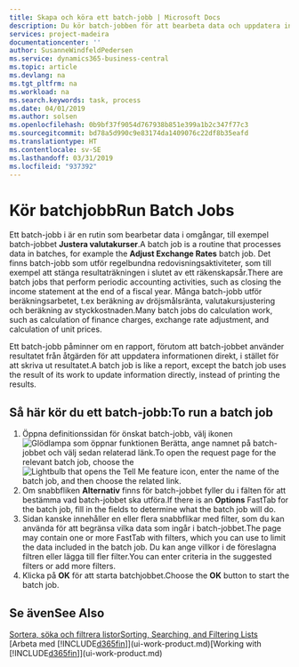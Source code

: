 ```yaml
---
title: Skapa och köra ett batch-jobb | Microsoft Docs
description: Du kör batch-jobben för att bearbeta data och uppdatera information, till exempel, att göra regelbundna redovisningsaktiviteter eller för att utföra beräkningar.
services: project-madeira
documentationcenter: ''
author: SusanneWindfeldPedersen
ms.service: dynamics365-business-central
ms.topic: article
ms.devlang: na
ms.tgt_pltfrm: na
ms.workload: na
ms.search.keywords: task, process
ms.date: 04/01/2019
ms.author: solsen
ms.openlocfilehash: 0b9bf37f9054d767938b851e399a1b2c347f77c3
ms.sourcegitcommit: bd78a5d990c9e83174da1409076c22df8b35eafd
ms.translationtype: HT
ms.contentlocale: sv-SE
ms.lasthandoff: 03/31/2019
ms.locfileid: "937392"
---
```

# <a name="run-batch-jobs"></a><span data-ttu-id="1bedf-103">Kör batchjobb</span><span class="sxs-lookup"><span data-stu-id="1bedf-103">Run Batch Jobs</span></span>
<span data-ttu-id="1bedf-104">Ett batch-jobb i är en rutin som bearbetar data i omgångar, till exempel batch-jobbet **Justera valutakurser**.</span><span class="sxs-lookup"><span data-stu-id="1bedf-104">A batch job is a routine that processes data in batches, for example the **Adjust Exchange Rates** batch job.</span></span> <span data-ttu-id="1bedf-105">Det finns batch-jobb som utför regelbundna redovisningsaktiviteter, som till exempel att stänga resultaträkningen i slutet av ett räkenskapsår.</span><span class="sxs-lookup"><span data-stu-id="1bedf-105">There are batch jobs that perform periodic accounting activities, such as closing the income statement at the end of a fiscal year.</span></span> <span data-ttu-id="1bedf-106">Många batch-jobb utför beräkningsarbetet, t.ex beräkning av dröjsmålsränta, valutakursjustering och beräkning av styckkostnaden.</span><span class="sxs-lookup"><span data-stu-id="1bedf-106">Many batch jobs do calculation work, such as calculation of finance charges, exchange rate adjustment, and calculation of unit prices.</span></span>

<span data-ttu-id="1bedf-107">Ett batch-jobb påminner om en rapport, förutom att batch-jobbet använder resultatet från åtgärden för att uppdatera informationen direkt, i stället för att skriva ut resultatet.</span><span class="sxs-lookup"><span data-stu-id="1bedf-107">A batch job is like a report, except the batch job uses the result of its work to update information directly, instead of printing the results.</span></span>

## <a name="to-run-a-batch-job"></a><span data-ttu-id="1bedf-108">Så här kör du ett batch-jobb:</span><span class="sxs-lookup"><span data-stu-id="1bedf-108">To run a batch job</span></span>
1. <span data-ttu-id="1bedf-109">Öppna definitionssidan för önskat batch-jobb, välj ikonen ![Glödlampa som öppnar funktionen Berätta](media/ui-search/search_small.png "Berätta vad du vill göra"), ange namnet på batch-jobbet och välj sedan relaterad länk.</span><span class="sxs-lookup"><span data-stu-id="1bedf-109">To open the request page for the relevant batch job, choose the ![Lightbulb that opens the Tell Me feature](media/ui-search/search_small.png "Tell me what you want to do") icon, enter the name of the batch job, and then choose the related link.</span></span>
2. <span data-ttu-id="1bedf-110">Om snabbfliken **Alternativ** finns för batch-jobbet fyller du i fälten för att bestämma vad batch-jobbet ska utföra.</span><span class="sxs-lookup"><span data-stu-id="1bedf-110">If there is an **Options** FastTab for the batch job, fill in the fields to determine what the batch job will do.</span></span>
3. <span data-ttu-id="1bedf-111">Sidan kanske innehåller en eller flera snabbflikar med filter, som du kan använda för att begränsa vilka data som ingår i batch-jobbet.</span><span class="sxs-lookup"><span data-stu-id="1bedf-111">The page may contain one or more FastTab with filters, which you can use to limit the data included in the batch job.</span></span> <span data-ttu-id="1bedf-112">Du kan ange villkor i de föreslagna filtren eller lägga till fler filter.</span><span class="sxs-lookup"><span data-stu-id="1bedf-112">You can enter criteria in the suggested filters or add more filters.</span></span>
4. <span data-ttu-id="1bedf-113">Klicka på **OK** för att starta batchjobbet.</span><span class="sxs-lookup"><span data-stu-id="1bedf-113">Choose the **OK** button to start the batch job.</span></span>

## <a name="see-also"></a><span data-ttu-id="1bedf-114">Se även</span><span class="sxs-lookup"><span data-stu-id="1bedf-114">See Also</span></span>
[<span data-ttu-id="1bedf-115">Sortera, söka och filtrera listor</span><span class="sxs-lookup"><span data-stu-id="1bedf-115">Sorting, Searching, and Filtering Lists</span></span>](ui-enter-criteria-filters.md)  
<span data-ttu-id="1bedf-116">[Arbeta med [!INCLUDE[d365fin](includes/d365fin_md.md)]](ui-work-product.md)</span><span class="sxs-lookup"><span data-stu-id="1bedf-116">[Working with [!INCLUDE[d365fin](includes/d365fin_md.md)]](ui-work-product.md)</span></span>
